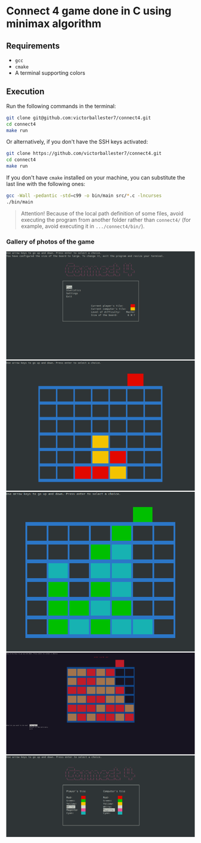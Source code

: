 # Connect 4 game done in C using minimax algorithm

## Requirements

- `gcc`
- `cmake`
- A terminal supporting colors

## Execution

Run the following commands in the terminal:

```sh
git clone git@github.com:victorballester7/connect4.git
cd connect4
make run
```

Or alternatively, if you don't have the SSH keys activated:

```sh
git clone https://github.com/victorballester7/connect4.git
cd connect4
make run
```

If you don't have `cmake` installed on your machine, you can substitute the last line with the following ones:

```sh
gcc -Wall -pedantic -std=c99 -o bin/main src/*.c -lncurses
./bin/main
```

> Attention! Because of the local path definition of some files, avoid executing the program from another folder rather than `connect4/` (for example, avoid executing it in `.../connect4/bin/`).

### Gallery of photos of the game

![Main menu](../assets/img/mainmenu.png?raw=true "Main menu")
![Match](../assets/img/match.png?raw=true "Match")
![Match with colors](../assets/img/connect4-green-blue.png?raw=true "Match with colors")
![Ending of a match](../assets/img/match_ended.png?raw=true "Ending of a match")
![Colors settings menu](../assets/img/settings_colors.png?raw=true "Color settings menu")
